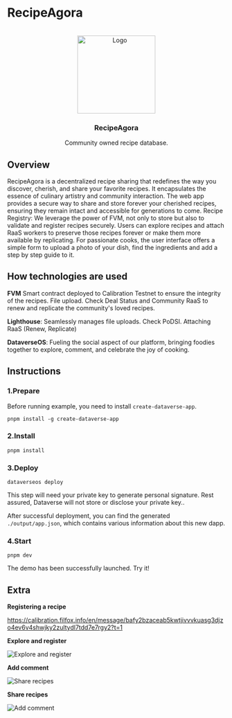 # RecipeAgora

<br />
<div align="center">
  <img src="https://github.com/aeither/recipe-agora/assets/36173828/588b543b-dc29-4da0-90b0-ae1710d5a1ac" alt="Logo" width="180" >

<h3 align="center">RecipeAgora</h3>
  <p align="center">
    Community owned recipe database.
    <br />
  </p>
</div>

## Overview

RecipeAgora is a decentralized recipe sharing that redefines the way you discover, cherish, and share your favorite recipes. It encapsulates the essence of culinary artistry and community interaction. The web app provides a secure way to share and store forever your cherished recipes, ensuring they remain intact and accessible for generations to come. Recipe Registry: We leverage the power of FVM, not only to store but also to validate and register recipes securely. Users can explore recipes and attach RaaS workers to preserve those recipes forever or make them more available by replicating. For passionate cooks, the user interface offers a simple form to upload a photo of your dish, find the ingredients and add a step by step guide to it.

## How technologies are used

**FVM** Smart contract deployed to Calibration Testnet to ensure the integrity of the recipes. File upload. Check Deal Status and Community RaaS to renew and replicate the community's loved recipes.

**Lighthouse**: Seamlessly manages file uploads. Check PoDSI. Attaching RaaS (Renew, Replicate)

**DataverseOS**: Fueling the social aspect of our platform, bringing foodies together to explore, comment, and celebrate the joy of cooking.

## Instructions

### 1.Prepare

Before running example, you need to install `create-dataverse-app`.

```
pnpm install -g create-dataverse-app
```

### 2.Install

```
pnpm install
```

### 3.Deploy

```
dataverseos deploy
```

This step will need your private key to generate personal signature. Rest
assured, Dataverse will not store or disclose your private key..

After successful deployment, you can find the generated `./output/app.json`,
which contains various information about this new dapp.

### 4.Start

```
pnpm dev
```

The demo has been successfully launched. Try it!

## Extra

**Registering a recipe**

https://calibration.filfox.info/en/message/bafy2bzaceab5kwtjivvvkuasg3djzo4ev6v4shwjky2zultydl7tdd7e7rgy2?t=1

**Explore and register**

![Explore and register](https://github.com/aeither/recipe-agora/assets/36173828/7e5f136d-775a-4097-bffc-970c435752f0)

**Add comment**

![Share recipes](https://github.com/aeither/recipe-agora/assets/36173828/4fdd8b3d-43ff-4b53-b561-e43f1c2eb2b7)

**Share recipes**

![Add comment](https://github.com/aeither/recipe-agora/assets/36173828/b0b56fc9-0a4d-47d1-8a19-acfdae4bdeae)


